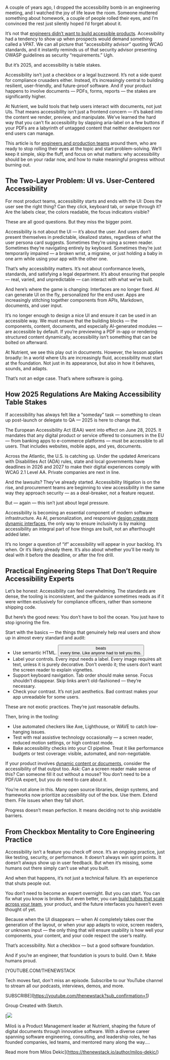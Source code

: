 A couple of years ago, I dropped the accessibility bomb in an engineering meeting, and I watched the joy of life leave the room. Someone muttered something about homework, a couple of people rolled their eyes, and I’m convinced the rest just silently hoped I’d forget about it.

It’s not that [engineers didn’t want to build accessible products](https://thenewstack.io/entrepreneurship-for-engineers-how-to-build-products-customers-love/). Accessibility had a tendency to show up when prospects would demand something called a VPAT. We can all picture that “accessibility advisor” quoting WCAG standards, and it instantly reminds us of that security advisor presenting OWASP guidelines as security “requirements.” Ugh.

But it’s 2025, and accessibility is table stakes.

Accessibility isn’t just a checkbox or a legal buzzword. It’s not a side quest for compliance crusaders either. Instead, it’s increasingly central to building resilient, user-friendly, and future-proof software. And if your product happens to involve documents — PDFs, forms, reports — the stakes are significantly higher.

At Nutrient, we build tools that help users interact with documents, not just UIs. That means accessibility isn’t just a frontend concern — it’s baked into the content we render, preview, and manipulate. We’ve learned the hard way that you can’t fix accessibility by slapping aria-label on a few buttons if your PDFs are a labyrinth of untagged content that neither developers nor end users can manage.

This article is for [engineers and production teams](https://thenewstack.io/why-successful-platform-engineering-teams-need-a-product-manager/) around them, who are ready to stop rolling their eyes at the topic and start problem-solving. We’ll keep it simple, skip the fluff, and focus on what matters: why accessibility should be on your radar now, and how to make meaningful progress without burning out.

## The Two-Layer Problem: UI vs. User-Centered Accessibility

For most product teams, accessibility starts and ends with the UI: Does the user see the right thing? Can they click, keyboard tab, or swipe through it? Are the labels clear, the colors readable, the focus indicators visible?

These are all good questions. But they miss the bigger point.

Accessibility is not about the UI — it’s about the user. And users don’t present themselves in predictable, idealized states, regardless of what the user persona card suggests. Sometimes they’re using a screen reader. Sometimes they’re navigating entirely by keyboard. Sometimes they’re just temporarily impaired — a broken wrist, a migraine, or just holding a baby in one arm while using your app with the other one.

That’s why accessibility matters. It’s not about conformance levels, standards, and satisfying a legal department. It’s about ensuring that people — real, varied, and unpredictable — can interact with what we’ve built.

And here’s where the game is changing: Interfaces are no longer fixed. AI can generate UI on the fly, personalized for the end user. Apps are increasingly stitching together components from APIs, Markdown, documents, and user input.

It’s no longer enough to design a nice UI and ensure it can be used in an accessible way. We must ensure that the building blocks — the components, content, documents, and especially AI-generated modules — are accessible by default. If you’re previewing a PDF in-app or rendering structured content dynamically, accessibility isn’t something that can be bolted on afterward.

At Nutrient, we see this play out in documents. However, the lesson applies broadly: In a world where UIs are increasingly fluid, accessibility must start at the foundation. Not just in its appearance, but also in how it behaves, sounds, and adapts.

That’s not an edge case. That’s where software is going.

## How 2025 Regulations Are Making Accessibility Table Stakes

If accessibility has always felt like a “someday” task — something to clean up post-launch or delegate to QA — 2025 is here to change that.

The European Accessibility Act (EAA) went into effect on June 28, 2025. It mandates that any digital product or service offered to consumers in the EU — from banking apps to e-commerce platforms — must be accessible to all users. That includes websites, mobile apps, and yes, documents.

Across the Atlantic, the U.S. is catching up. Under the updated Americans with Disabilities Act (ADA) rules, state and local governments have deadlines in 2026 and 2027 to make their digital experiences comply with WCAG 2.1 Level AA. Private companies are next in line.

And the lawsuits? They’ve already started. Accessibility litigation is on the rise, and procurement teams are beginning to view accessibility in the same way they approach security — as a deal-breaker, not a feature request.

But — again — this isn’t just about legal pressure.

Accessibility is becoming an essential component of modern software infrastructure. As AI, personalization, and responsive [design create more dynamic interfaces](https://thenewstack.io/openai-launches-new-chatgpt-interface-designed-for-coding/), the only way to ensure inclusivity is by making accessibility an integral part of how things are built, not an afterthought added later.

It’s no longer a question of “if” accessibility will appear in your backlog. It’s when. Or it’s likely already there. It’s also about whether you’ll be ready to deal with it before the deadline, or after the fire drill.

## Practical Engineering Steps That Don’t Require Accessibility Experts

Let’s be honest: Accessibility can feel overwhelming. The standards are dense, the tooling is inconsistent, and the guidance sometimes reads as if it were written exclusively for compliance officers, rather than someone shipping code.

But here’s the good news: You don’t have to boil the ocean. You just have to stop ignoring the fire.

Start with the basics — the things that genuinely help real users and show up in almost every standard and audit:

* Use semantic HTML. <button> beats <div onclick> every time. Like anyone had to tell you this.
* Label your controls. Every input needs a label. Every image requires alt text, unless it is purely decorative. Don’t overdo it; the users don’t want the screen reader to explain vignettes.
* Support keyboard navigation. Tab order should make sense. Focus shouldn’t disappear. Skip links aren’t old-fashioned — they’re necessary.
* Check your contrast. It’s not just aesthetics. Bad contrast makes your app unreadable for some users.

These are not exotic practices. They’re just reasonable defaults.

Then, bring in the tooling:

* Use automated checkers like Axe, Lighthouse, or WAVE to catch low-hanging issues.
* Test with real assistive technology occasionally — a screen reader, reduced motion settings, or high contrast mode.
* Bake accessibility checks into your CI pipeline. Treat it like performance budgets or test coverage: visible, automated, and non-negotiable.

If your product involves [dynamic content or documents](https://thenewstack.io/how-to-use-llms-for-dynamic-documentation/), consider the accessibility of that output too. Ask: Can a screen reader make sense of this? Can someone fill it out without a mouse? You don’t need to be a PDF/UA expert, but you do need to care about it.

You’re not alone in this. Many open source libraries, design systems, and frameworks now prioritize accessibility out of the box. Use them. Extend them. File issues when they fall short.

Progress doesn’t mean perfection. It means deciding not to ship avoidable barriers.

## From Checkbox Mentality to Core Engineering Practice

Accessibility isn’t a feature you check off once. It’s an ongoing practice, just like testing, security, or performance. It doesn’t always win sprint points. It doesn’t always show up in user feedback. But when it’s missing, some humans out there simply can’t use what you built.

And when that happens, it’s not just a technical failure. It’s an experience that shuts people out.

You don’t need to become an expert overnight. But you can start. You can fix what you know is broken. But even better, you can [build habits that scale across your team](https://thenewstack.io/high-performing-devops-teams-build-self-service-platforms/), your product, and the future interfaces you haven’t even thought of yet.

Because when the UI disappears — when AI completely takes over the generation of the layout, or when your app adapts to voice, screen readers, or unknown input — the only thing that will ensure usability is how well your components, your content, and your code respect the user’s reality.

That’s accessibility. Not a checkbox — but a good software foundation.

And if you’re an engineer, that foundation is yours to build. Own it. Make humans proud.

[YOUTUBE.COM/THENEWSTACK

Tech moves fast, don't miss an episode. Subscribe to our YouTube
channel to stream all our podcasts, interviews, demos, and more.

SUBSCRIBE](https://youtube.com/thenewstack?sub_confirmation=1)

Group
Created with Sketch.

[![](https://thenewstack.io/wp-content/uploads/2024/10/e3426e55-cropped-bcc380cc-milos-dekic-nutrient-600x600.jpg)

Miloš is a Product Management leader at Nutrient, shaping the future of digital documents through innovative software. With a diverse career spanning software engineering, consulting, and leadership roles, he has founded companies, led teams, and mentored many along the way....

Read more from Milos Dekic](https://thenewstack.io/author/milos-dekic/)